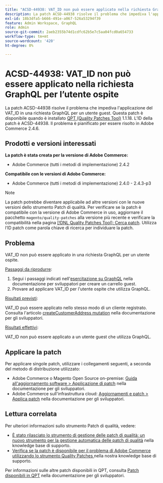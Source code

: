 ```yaml
---
title: "ACSD-44938: VAT_ID non può essere applicato nella richiesta GraphQL per l’utente ospite"
description: La patch ACSD-44938 risolve il problema che impediva l'applicazione del VAT_ID in una richiesta GraphQL per un utente guest. Questa patch è disponibile quando è installato [Quality Patches Tool (QPT)](/help/announcements/adobe-commerce-announcements/magento-quality-patches-released-new-tool-to-self-serve-quality-patches.md) 1.1.18. L’ID della patch è ACSD-44938. Il problema è pianificato per essere risolto in Adobe Commerce 2.4.6.
exl-id: 18b3dfa5-b666-491e-a067-526a53294f39
feature: Admin Workspace, GraphQL
role: Admin
source-git-commit: 2aeb2355b74d1cdfc62b5e7c5aa04fcd0a654733
workflow-type: tm+mt
source-wordcount: '420'
ht-degree: 0%

---
```


# ACSD-44938: VAT_ID non può essere applicato nella richiesta GraphQL per l’utente ospite

La patch ACSD-44938 risolve il problema che impediva l&#39;applicazione del VAT_ID in una richiesta GraphQL per un utente guest. Questa patch è disponibile quando è installato [QPT (Quality Patches Tool)](/help/announcements/adobe-commerce-announcements/magento-quality-patches-released-new-tool-to-self-serve-quality-patches.md) 1.1.18. L’ID della patch è ACSD-44938. Il problema è pianificato per essere risolto in Adobe Commerce 2.4.6.

## Prodotti e versioni interessati

**La patch è stata creata per la versione di Adobe Commerce:**

* Adobe Commerce (tutti i metodi di implementazione) 2.4.2

**Compatibile con le versioni di Adobe Commerce:**

* Adobe Commerce (tutti i metodi di implementazione) 2.4.0 - 2.4.3-p3

>[!NOTE]
>
>La patch potrebbe diventare applicabile ad altre versioni con le nuove versioni dello strumento Patch di qualità. Per verificare se la patch è compatibile con la versione di Adobe Commerce in uso, aggiornare il pacchetto `magento/quality-patches` alla versione più recente e verificare la compatibilità nella pagina [[!DNL Quality Patches Tool]: Cerca patch](https://experienceleague.adobe.com/tools/commerce-quality-patches/index.html). Utilizza l’ID patch come parola chiave di ricerca per individuare la patch.

## Problema

VAT_ID non può essere applicato in una richiesta GraphQL per un utente ospite.

<u>Passaggi da riprodurre</u>:

1. Segui i passaggi indicati nell&#39;[esercitazione su GraphQL](https://developer.adobe.com/commerce/webapi/graphql/tutorials/checkout/checkout-shopping-cart.html) nella documentazione per sviluppatori per creare un carrello guest.
1. Provare ad applicare VAT_ID per l&#39;utente ospite che utilizza GraphQL.

<u>Risultati previsti</u>:

VAT_ID può essere applicato nello stesso modo di un cliente registrato. Consulta l&#39;articolo [createCustomerAddress mutation](https://developer.adobe.com/commerce/webapi/graphql/mutations/create-customer-address.html) nella documentazione per gli sviluppatori.

<u>Risultati effettivi</u>:

VAT_ID non può essere applicato a un utente guest che utilizza GraphQL.

## Applicare la patch

Per applicare singole patch, utilizzare i collegamenti seguenti, a seconda del metodo di distribuzione utilizzato:

* Adobe Commerce o Magento Open Source on-premise: [Guida all&#39;aggiornamento software > Applicazione di patch](https://experienceleague.adobe.com/en/docs/commerce-operations/tools/quality-patches-tool/usage) nella documentazione per gli sviluppatori.
* Adobe Commerce sull&#39;infrastruttura cloud: [Aggiornamenti e patch > Applica patch](https://experienceleague.adobe.com/en/docs/commerce-cloud-service/user-guide/develop/upgrade/apply-patches) nella documentazione per gli sviluppatori.

## Lettura correlata

Per ulteriori informazioni sullo strumento Patch di qualità, vedere:

* [È stato rilasciato lo strumento di gestione delle patch di qualità: un nuovo strumento per la gestione automatica delle patch di qualità](/help/announcements/adobe-commerce-announcements/magento-quality-patches-released-new-tool-to-self-serve-quality-patches.md) nella knowledge base di supporto.
* [Verifica se la patch è disponibile per il problema di Adobe Commerce utilizzando lo strumento Quality Patches ](/help/support-tools/patches-available-in-qpt-tool/check-patch-for-magento-issue-with-magento-quality-patches.md) nella nostra knowledge base di supporto.

Per informazioni sulle altre patch disponibili in QPT, consulta [Patch disponibili in QPT](https://experienceleague.adobe.com/tools/commerce-quality-patches/index.html) nella documentazione per gli sviluppatori.
